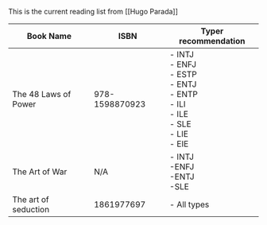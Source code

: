 This is the current reading list from [[Hugo Parada]]

|Book Name|ISBN|Typer recommendation|
| --- | --- | --- |
|The 48 Laws of Power|978-1598870923|- INTJ<br> - ENFJ<br> - ESTP<br> - ENTJ<br> - ENTP<br> - ILI<br> - ILE<br> - SLE<br> - LIE<br> - EIE|
|The Art of War|N/A|- INTJ<br> -ENFJ<br> -ENTJ<br> -SLE|
|The art of seduction|1861977697|- All types|
